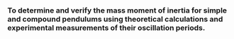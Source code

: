 ### To determine and verify the mass moment of inertia for simple and compound pendulums using theoretical calculations and experimental measurements of their oscillation periods.
